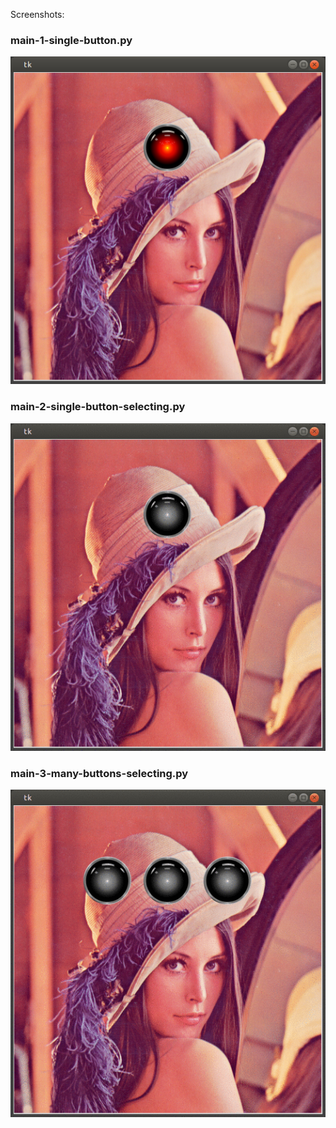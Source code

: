 Screenshots: 

### main-1-single-button.py

![#1](screenshots/main-1-screenshot.png?raw=true) 

### main-2-single-button-selecting.py

![#2](screenshots/main-2-screenshot.gif?raw=true) 

### main-3-many-buttons-selecting.py

![#2](screenshots/main-3-screenshot.gif?raw=true) 
